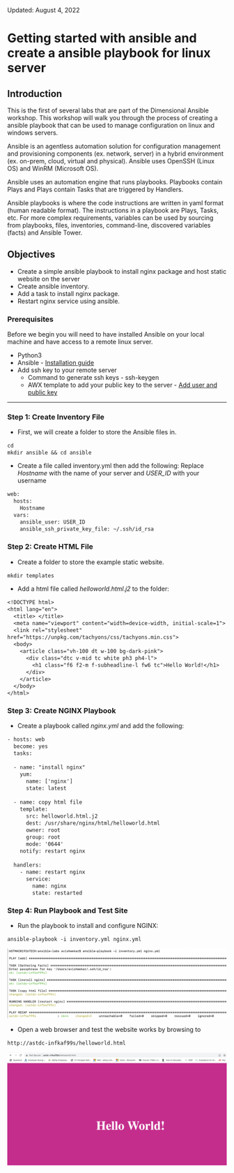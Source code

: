 Updated: August 4, 2022

Getting started with ansible and create a ansible playbook for linux server
=========================

## **Introduction**
This is the first of several labs that are part of the Dimensional Ansible workshop. This workshop will walk you through the process of creating a ansible playbook that can be used to manage configuration on linux and windows servers.

Ansible is an agentless automation solution for configuration management and provisioning components (ex. network, server) in a hybrid environment (ex. on-prem, cloud, virtual and physical).  Ansible uses OpenSSH (Linux OS) and WinRM (Microsoft OS).

Ansible uses an automation engine that runs playbooks.  Playbooks contain Plays and Plays contain Tasks that are triggered by Handlers.

Ansible playbooks is where the code instructions are written in yaml format (human readable format).  The instructions in a playbook are Plays, Tasks, etc.  For more complex requirements, variables can be used by sourcing from playbooks, files, inventories, command-line, discovered variables (facts) and Ansible Tower.


## Objectives

- Create a simple ansible playbook to install nginx package and host static website on the server
- Create ansible inventory.
- Add a task to install nginx package.
- Restart nginx service using ansible.

### Prerequisites

Before we begin you will need to have installed Ansible on your local machine and have access to a remote linux server.
- Python3
- Ansible - [Installation guide](https://docs.ansible.com/ansible/latest/installation_guide/intro_installation.html)
- Add ssh key to your remote server 
  - Command to generate ssh keys - ssh-keygen
  - AWX template to add your public key to the server - [Add user and public key](http://astof-k8s01d:32321/#/templates/job_template/44/details)
----------------------------------------------------------------------------

### **Step 1**: Create Inventory File

- First, we will create a folder to store the Ansible files in.

```
cd
mkdir ansible && cd ansible
```

- Create a file called inventory.yml then add the following:
Replace *Hostname* with the name of your server and *USER_ID* with your username

```
web:
  hosts:
    Hostname
  vars:
    ansible_user: USER_ID
    ansible_ssh_private_key_file: ~/.ssh/id_rsa
```

### **Step 2**: Create HTML File

- Create a folder to store the example static website.

```
mkdir templates
```

- Add a html file called *helloworld.html.j2* to the folder:
```
<!DOCTYPE html>
<html lang="en">
  <title> </title>
  <meta name="viewport" content="width=device-width, initial-scale=1">
  <link rel="stylesheet" href="https://unpkg.com/tachyons/css/tachyons.min.css">
  <body>
    <article class="vh-100 dt w-100 bg-dark-pink">
      <div class="dtc v-mid tc white ph3 ph4-l">
        <h1 class="f6 f2-m f-subheadline-l fw6 tc">Hello World!</h1>
      </div>
    </article>
  </body>
</html>
```


### **Step 3**: Create NGINX Playbook

- Create a playbook called *nginx.yml* and add the following:

```
- hosts: web
  become: yes
  tasks:

  - name: "install nginx"
    yum:
      name: ['nginx']
      state: latest

  - name: copy html file
    template:
      src: helloworld.html.j2
      dest: /usr/share/nginx/html/helloworld.html
      owner: root
      group: root
      mode: '0644'
    notify: restart nginx

  handlers:
    - name: restart nginx
      service:
        name: nginx
        state: restarted
``` 


### **Step 4**: Run Playbook and Test Site

- Run the playbook to install and configure NGINX:

```
ansible-playbook -i inventory.yml nginx.yml
```
![](images/ansible-100/ansible-playbook-execution.png)

- Open a web browser and test the website works by browsing to
```
http://astdc-infkaf99s/helloworld.html
```
![](images/ansible-100/helloworld.png)
